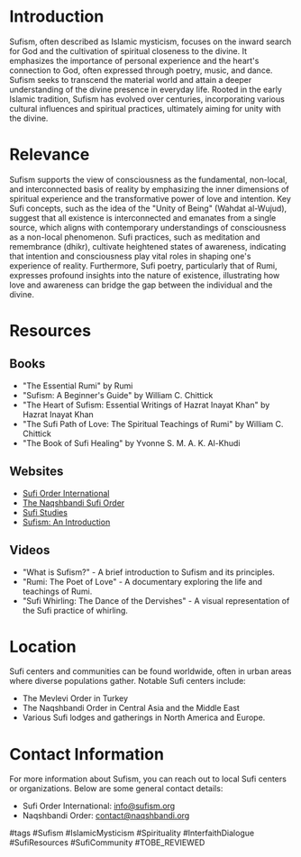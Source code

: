 # Introduction
Sufism, often described as Islamic mysticism, focuses on the inward search for God and the cultivation of spiritual closeness to the divine. It emphasizes the importance of personal experience and the heart's connection to God, often expressed through poetry, music, and dance. Sufism seeks to transcend the material world and attain a deeper understanding of the divine presence in everyday life. Rooted in the early Islamic tradition, Sufism has evolved over centuries, incorporating various cultural influences and spiritual practices, ultimately aiming for unity with the divine.

# Relevance
Sufism supports the view of consciousness as the fundamental, non-local, and interconnected basis of reality by emphasizing the inner dimensions of spiritual experience and the transformative power of love and intention. Key Sufi concepts, such as the idea of the "Unity of Being" (Wahdat al-Wujud), suggest that all existence is interconnected and emanates from a single source, which aligns with contemporary understandings of consciousness as a non-local phenomenon. Sufi practices, such as meditation and remembrance (dhikr), cultivate heightened states of awareness, indicating that intention and consciousness play vital roles in shaping one's experience of reality. Furthermore, Sufi poetry, particularly that of Rumi, expresses profound insights into the nature of existence, illustrating how love and awareness can bridge the gap between the individual and the divine.

# Resources
## Books
- "The Essential Rumi" by Rumi
- "Sufism: A Beginner's Guide" by William C. Chittick
- "The Heart of Sufism: Essential Writings of Hazrat Inayat Khan" by Hazrat Inayat Khan
- "The Sufi Path of Love: The Spiritual Teachings of Rumi" by William C. Chittick
- "The Book of Sufi Healing" by Yvonne S. M. A. K. Al-Khudi

## Websites
- [Sufi Order International](https://sufism.org)
- [The Naqshbandi Sufi Order](https://naqshbandi.org)
- [Sufi Studies](https://sufistudies.com)
- [Sufism: An Introduction](https://www.sufism.org)

## Videos
- "What is Sufism?" - A brief introduction to Sufism and its principles.
- "Rumi: The Poet of Love" - A documentary exploring the life and teachings of Rumi.
- "Sufi Whirling: The Dance of the Dervishes" - A visual representation of the Sufi practice of whirling.

# Location
Sufi centers and communities can be found worldwide, often in urban areas where diverse populations gather. Notable Sufi centers include:
- The Mevlevi Order in Turkey
- The Naqshbandi Order in Central Asia and the Middle East
- Various Sufi lodges and gatherings in North America and Europe.

# Contact Information
For more information about Sufism, you can reach out to local Sufi centers or organizations. Below are some general contact details:
- Sufi Order International: info@sufism.org
- Naqshbandi Order: contact@naqshbandi.org

#tags 
#Sufism #IslamicMysticism #Spirituality #InterfaithDialogue #SufiResources #SufiCommunity #TOBE_REVIEWED
